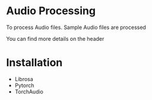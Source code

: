 # Audio Processing

To process Audio files. Sample Audio files are processed

You can find more details on the header


# Installation

- Librosa
- Pytorch
- TorchAudio


